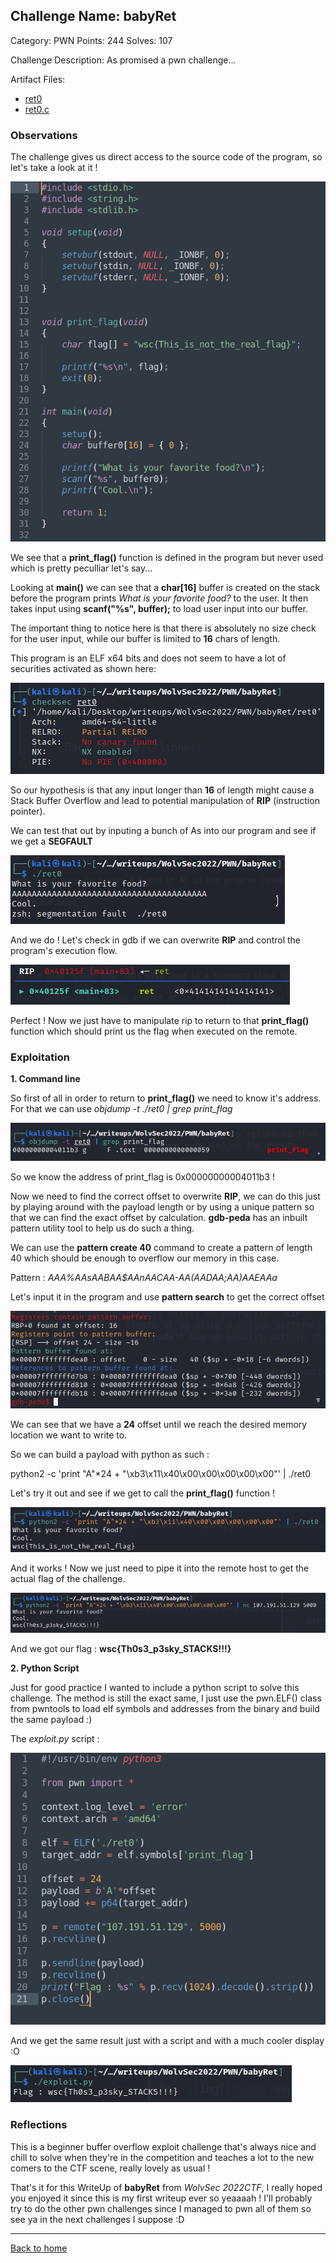 ## Challenge Name: babyRet
Category: PWN
Points: 244
Solves: 107

Challenge Description: 
As promised a pwn challenge...

Artifact Files:
* [ret0](ret0)
* [ret0.c](ret0.c)

### Observations

The challenge gives us direct access to the source code of the program, so let's take a look at it !

![img](images/source.png)

We see that a **print_flag()** function is defined in the program but never used which is pretty peculliar let's say...

Looking at **main()** we can see that a **char[16]** buffer is created on the stack before the program prints *What is your favorite food?* to the user. It then takes input using **scanf("%s", buffer);** to load user input into our buffer.

The important thing to notice here is that there is absolutely no size check for the user input, while our buffer is limited to **16** chars of length. 

This program is an ELF x64 bits and does not seem to have a lot of securities activated as shown here:

![img](images/checksec.png)

So our hypothesis is that any input longer than **16** of length might cause a Stack Buffer Overflow and lead to potential manipulation of **RIP** (instruction pointer).

We can test that out by inputing a bunch of As into our program and see if we get a **SEGFAULT**

![img](images/test_bof.png)

And we do ! Let's check in gdb if we can overwrite **RIP** and control the program's execution flow.

![img](images/overflow_rip.png)

Perfect ! Now we just have to manipulate rip to return to that **print_flag()** function which should print us the flag when executed on the remote.

### Exploitation

**1. Command line**

So first of all in order to return to **print_flag()** we need to know it's address. For that we can use *objdump -t ./ret0 | grep print_flag* 

![img](images/print_flag_address.png)

So we know the address of print_flag is 0x00000000004011b3 !

Now we need to find the correct offset to overwrite **RIP**, we can do this just by playing around with the payload length or by using a unique pattern so that we can find the exact offset by calculation. **gdb-peda** has an inbuilt pattern utility tool to help us do such a thing.

We can use the **pattern create 40** command to create a pattern of length 40 which should be enough to overflow our memory in this case.

Pattern : 
*AAA%AAsAABAA$AAnAACAA-AA(AADAA;AA)AAEAAa*

Let's input it in the program and use **pattern search** to get the correct offset

![img](images/offset.png)

We can see that we have a **24** offset until we reach the desired memory location we want to write to.

So we can build a payload with python as such : 

python2 -c 'print "A"\*24 + "\xb3\x11\x40\x00\x00\x00\x00\x00"' | ./ret0

Let's try it out and see if we get to call the **print_flag()** function !

![img](images/commandlinewin.png)

And it works ! Now we just need to pipe it into the remote host to get the actual flag of the challenge.

![img](images/wouhouflagcmd.png)

And we got our flag : **wsc{Th0s3_p3sky_STACKS!!!}**

**2. Python Script**

Just for good practice I wanted to include a python script to solve this challenge. The method is still the exact same, I just use the pwn.ELF() class from pwntools to load elf symbols and addresses from the binary and build the same payload :)

The *exploit.py* script : 

![img](images/exploitscript.png)

And we get the same result just with a script and with a much cooler display :O

![img](images/flagscript.png)

### Reflections

This is a beginner buffer overflow exploit challenge that's always nice and chill to solve when they're in the competition and teaches a lot to the new comers to the CTF scene, really lovely as usual !

That's it for this WriteUp of **babyRet** from *WolvSec 2022CTF*, I really hoped you enjoyed it since this is my first writeup ever so yeaaaah ! I'll probably try to do the other pwn challenges since I managed to pwn all of them so see ya in the next challenges I suppose :D

---
[Back to home](../README.md)